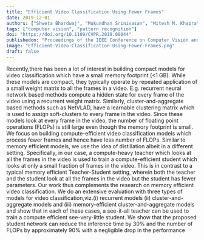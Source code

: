 ```yaml
---
title: "Efficient Video Classification Using Fewer Frames"
date: 2019-12-01
authors: ["Shweta Bhardwaj", "Mukundhan Srinivasan", "Mitesh M. Khapra"]
tags: ["computer vision", "pattern recognition"]
doi: "https://doi.org/10.1109/CVPR.2019.00044"
publishedon: "Proceedings of the IEEE Conference on Computer Vision and Pattern Recognition"
image: "Efficient-Video-Classification-Using-Fewer-Frames.png"
draft: false
---
```

Recently,there has been a lot of interest in building compact models for video classification which have a small memory footprint (<1 GB). While these models are compact, they typically operate by repeated application of a small weight matrix to all the frames in a video. E.g. recurrent neural network based methods compute a hidden state for every frame of the video using a recurrent weight matrix. Similarly, cluster-and-aggregate based methods such as NetVLAD, have a learnable clustering matrix which is used to assign soft-clusters to every frame in the video. Since these models look at every frame in the video, the number of floating point operations (FLOPs) is still large even though the memory footprint is small. We focus on building compute-efficient video classification models which process fewer frames and hence have less number of FLOPs. Similar to memory efficient models, we use the idea of distillation albeit in a different setting. Specifically, in our case, a compute-heavy teacher which looks at all the frames in the video is used to train a compute-efficient student which looks at only a small fraction of frames in the video. This is in contrast to a typical memory efficient Teacher-Student setting, wherein both the teacher and the student look at all the frames in the video but the student has fewer parameters. Our work thus complements the research on memory efficient video classification. We do an extensive evaluation with three types of models for video classification,viz.(i) recurrent models (ii) cluster-and-aggregate models and (iii) memory-efficient cluster-and-aggregate models and show that in each of these cases, a see-it-all teacher can be used to train a compute efficient see-very-little student. We show that the proposed student network can reduce the inference time by 30% and the number of FLOPs by approximately 90% with a negligible drop in the performance